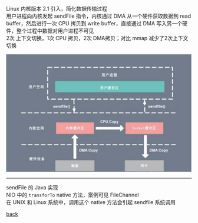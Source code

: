 Linux 内核版本 2.1 引入，简化数据传输过程  
用户进程向内核发起 sendFile 指令，内核通过 DMA 从一个硬件获取数据到 read buffer，然后进行一次 CPU 拷贝到 write buffer，直接通过 DMA 写入另一个硬件，整个过程中数据对用户进程不可见  
2次 上下文切换，1次 CPU 拷贝，2次 DMA拷贝；对比 mmap 减少了2次上下文切换    

![image](image/5.png)  

---

sendFile 的 Java 实现  
NIO 中的 `transforTo` native 方法，案例可见 FileChannel  
在 UNIX 和 Linux 系统中，调用这个 native 方法会引起 sendfile 系统调用  


[back](../5.md)  